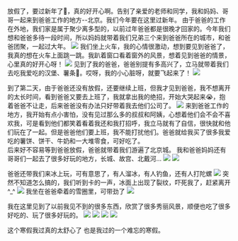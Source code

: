 放假了，要过新年了🧨，真的好开心啊。告别了亲爱的老师和同学，我和妈妈、哥哥一起来到爸爸工作的地方--北京。我们今年要在这里过新年。
由于爸爸的工作在外地，我们家是属于聚少离多型的，以前过年爸爸都是很晚才回家的。今年我们想和爸爸多待一段时间，所以妈妈就带着我们兄弟三个来到爸爸所在的城市，和爸爸团聚，一起过大年。
![](./IMG_4754.jpeg)
我们坐上火车，我的心情很激动，想到要见到爸爸了，我真的想在火车上面跳一跳。我趴着窗口看着窗外的风景，想着见到爸爸的情景，心里真的好开心呀！
![](./WechatIMG638.jpeg)
见到了我的爸爸，爸爸别提有多高兴了，立马就带着我们去吃我爱吃的汉堡、薯条🍟。哎呀，我的小心脏呀，就要飞起来了！
![](./IMG_4128.jpeg)

到了第二天，由于爸爸还没有放假，还要继续上班，但我才见到爸爸，我不想离开的太长时间，看到爸爸又要去上班了，我就拿出我的绝招，开始大哭起来😭，抱着爸爸不让走，后来爸爸没有办法只好带着我去他们公司了。
![](./IMG_4166.jpeg)
来到爸爸工作的地方，我开始有点小害怕，没有见过那么多的叔叔和阿姨，心想着他们会不会不喜欢我，可是看到他们都笑着看着我还和我打招呼，我立马就有了自信，很快就和他们玩在了一起。但是爸爸他们要上班，我不能打扰他们。爸爸就给我买了很多我爱吃的薯饼、饼干、牛奶和一大堆零食，可好吃了。</br>
后来好不容易等到爸爸放假，爸爸就带着我们游遍了北京城。
我和爸爸妈妈还有哥哥们一起去了很多好玩的地方，长城、故宫、北戴河...
![](./WechatIMG626.jpeg)
![](./WechatIMG628.jpeg)

爸爸还带我们来冰上玩，可有意思了，有人溜冰，有人钓鱼，还有人打陀螺
![](./WechatIMG672.jpeg)
突然不知道怎么搞的，我们听到卡的一声，冰面上出现了裂纹，吓死我了，赶紧离开^_^
![](./WechatIMG627.jpeg)
我坐在爸爸牵着的雪圈里，可带劲了
![](./IMG_4927.jpeg)

我在这里见到了以前我见不到的很多东西，欣赏了很多秀丽风景，顺便也吃了很多好吃的、玩了很多好玩的。
![](./IMG_4301.jpeg)
![](./WechatIMG684.jpeg)
![](./WechatIMG661.jpeg)
![](./WechatIMG677.jpeg)

这个寒假我过真的太舒心了
也是我过的一个难忘的寒假。
